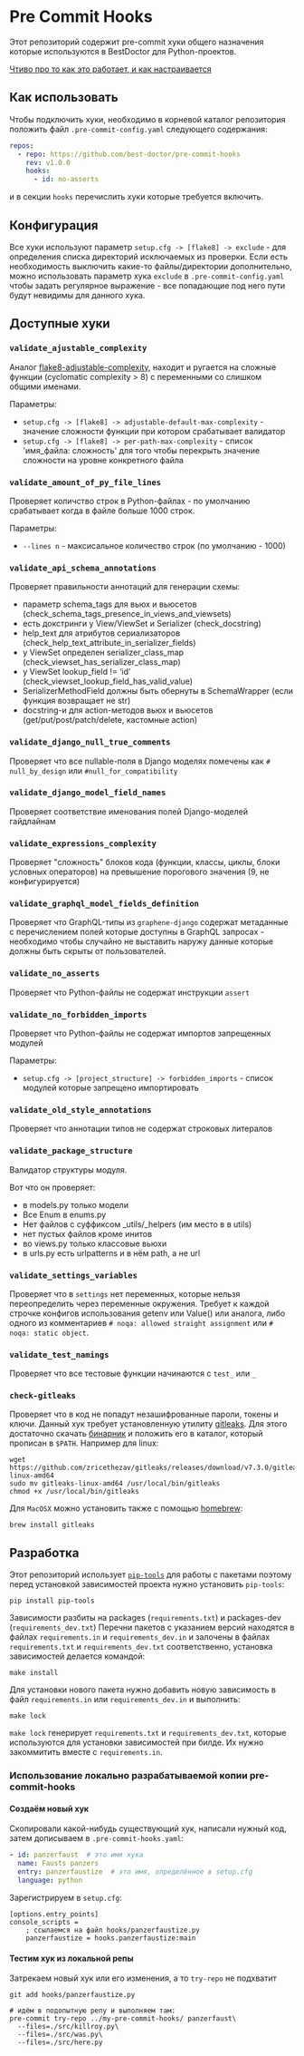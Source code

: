 # Pre Commit Hooks

Этот репозиторий содержит pre-commit хуки общего назначения которые используются в BestDoctor для Python-проектов.

[Чтиво про то как это работает, и как настраивается](https://pre-commit.com/)

## Как использовать

Чтобы подключить хуки, необходимо в корневой каталог репозитория положить файл `.pre-commit-config.yaml` следующего
содержания:

```yaml
repos:
  - repo: https://github.com/best-doctor/pre-commit-hooks
    rev: v1.0.0
    hooks:
      - id: no-asserts
```

и в секции `hooks` перечислить хуки которые требуется включить.

## Конфигурация

Все хуки используют параметр `setup.cfg -> [flake8] -> exclude` - для определения списка директорий исключаемых из
проверки. Если есть необходимость выключить какие-то файлы/директории дополнительно, можно использовать параметр хука
`exclude` в `.pre-commit-config.yaml` чтобы задать регулярное выражение - все попадающие под него пути будут невидимы
для данного хука.

## Доступные хуки

### `validate_ajustable_complexity`

Аналог [flake8-adjustable-complexity](https://github.com/best-doctor/flake8-adjustable-complexity), находит и ругается
на сложные функции (cyclomatic complexity > 8) с переменными со слишком общими именами.

Параметры:

- `setup.cfg -> [flake8] -> adjustable-default-max-complexity` - значение сложности функции при котором срабатывает валидатор
- `setup.cfg -> [flake8] -> per-path-max-complexity` - список 'имя_файла: сложность' для того чтобы перекрыть значение
  сложности на уровне конкретного файла

### `validate_amount_of_py_file_lines`

Проверяет количство строк в Python-файлах - по умолчанию срабатывает когда в файле больше 1000 строк.

Параметры:

- `--lines n` - максисальное количество строк (по умолчанию - 1000)

### `validate_api_schema_annotations`

Проверяет правильности аннотаций для генерации схемы:

- параметр schema_tags для вьюх и вьюсетов (check_schema_tags_presence_in_views_and_viewsets)
- есть докстринги у View/ViewSet и Serializer (check_docstring)
- help_text для атрибутов сериализаторов (check_help_text_attribute_in_serializer_fields)
- у ViewSet определен serializer_class_map (check_viewset_has_serializer_class_map)
- у ViewSet lookup_field != ‘id’ (check_viewset_lookup_field_has_valid_value)
- SerializerMethodField должны быть обернуты в SchemaWrapper (если функция возвращает не str)
- docstring-и для action-методов вьюх и вьюсетов (get/put/post/patch/delete, кастомные action)

### `validate_django_null_true_comments`

Проверяет что все nullable-поля в Django моделях помечены как `# null_by_design` или `#null_for_compatibility`

### `validate_django_model_field_names`

Проверяет соответствие именования полей Django-моделей гайдлайнам

### `validate_expressions_complexity`

Проверяет "сложность" блоков кода (функции, классы, циклы, блоки условных операторов) на превышение порогового значения
(9, не конфигурируется)

### `validate_graphql_model_fields_definition`

Проверяет что GraphQL-типы из `graphene-django` содержат метаданные с перечислением полей которые доступны в GraphQL
запросах - необходимо чтобы случайно не выставить наружу данные которые должны быть скрыты от пользователей.

### `validate_no_asserts`

Проверяет что Python-файлы не содержат инструкции `assert`

### `validate_no_forbidden_imports`

Проверяет что Python-файлы не содержат импортов запрещенных модулей

Параметры:

- `setup.cfg -> [project_structure] -> forbidden_imports` - список модулей которые запрещено импортировать

### `validate_old_style_annotations`

Проверяет что аннотации типов не содержат строковых литералов

### `validate_package_structure`

Валидатор структуры модуля.

Вот что он проверяет:

- в models.py только модели
- Все Enum в enums.py
- Нет файлов с суффиксом \_utils/\_helpers (им место в в utils)
- нет пустых файлов кроме инитов
- во views.py только классовые вьюхи
- в urls.py есть urlpatterns и в нём path, а не url

### `validate_settings_variables`

Проверяет что в `settings` нет переменных, которые нельзя переопределить через переменные окружения. Требует к каждой
строчке конфигов использования getenv или Value() или аналога, либо одного из комментариев
`# noqa: allowed straight assignment` или `# noqa: static object`.

### `validate_test_namings`

Проверяет что все тестовые функции начинаются с `test_` или `_`

### `check-gitleaks`

Проверяет что в код не попадут незашифрованные пароли, токены и ключи.
Данный хук требует установленную утилиту [gitleaks](https://github.com/zricethezav/gitleaks). Для этого достаточно скачать [бинарник](https://github.com/zricethezav/gitleaks/releases) и положить его в каталог, который прописан в `$PATH`. Например для linux:

```shell script
wget https://github.com/zricethezav/gitleaks/releases/download/v7.3.0/gitleaks-linux-amd64
sudo mv gitleaks-linux-amd64 /usr/local/bin/gitleaks
chmod +x /usr/local/bin/gitleaks
```

Для `MacOSX` можно установить также с помощью [homebrew](https://brew.sh):
```shell script
brew install gitleaks
```

## Разработка

Этот репозиторий использует [`pip-tools`](https://github.com/jazzband/pip-tools) для работы с пакетами поэтому перед
установкой зависимостей проекта нужно установить `pip-tools`:

```shell script
pip install pip-tools
```

Зависимости разбиты на packages (`requirements.txt`) и packages-dev (`requirements_dev.txt`) Перечни пакетов с указанием
версий находятся в файлах `requirements.in` и `requirements_dev.in` и залочены в файлах `requirements.txt` и
`requirements_dev.txt` соответственно, установка зависимостей делается командой:

```shell script
make install
```

Для установки нового пакета нужно добавить новую зависимость в файл `requirements.in` или `requirements_dev.in` и
выполнить:

```shell script
make lock
```

`make lock` генерирует `requirements.txt` и `requirements_dev.txt`, которые используются для установки зависимостей при
билде. Их нужно закоммитить вместе с `requirements.in`.


### Использование локально разрабатываемой копии pre-commit-hooks

#### Создаём новый хук

Скопировали какой-нибудь существующий хук, написали нужный код, затем дописываем в `.pre-commit-hooks.yaml`:
```yaml
- id: panzerfaust  # это имя хука
  name: Fausts panzers
  entry: panzerfaustize  # это имя, определённое в setup.cfg
  language: python
```

Зарегистрируем в `setup.cfg`:
```сfg
[options.entry_points]
console_scripts =
    ; ссылаемся на файл hooks/panzerfaustize.py
    panzerfaustize = hooks.panzerfaustize:main
```

#### Тестим хук из локальной репы

Затрекаем новый хук или его изменения, а то `try-repo` не подхватит
```shell script
git add hooks/panzerfaustize.py
```

```shell script
# идём в подопытную репу и выполняем там:
pre-commit try-repo ../my-pre-commit-hooks/ panzerfaust\
  --files=./src/killroy.py\
  --files=./src/was.py\
  --files=./src/here.py
```
